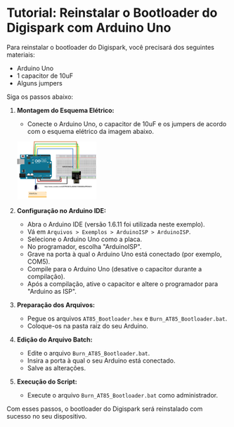 # Tutorial: Reinstalar o Bootloader do Digispark com Arduino Uno

Para reinstalar o bootloader do Digispark, você precisará dos seguintes materiais:

- Arduino Uno
- 1 capacitor de 10uF
- Alguns jumpers

Siga os passos abaixo:

1. **Montagem do Esquema Elétrico:**
   - Conecte o Arduino Uno, o capacitor de 10uF e os jumpers de acordo com o esquema elétrico da imagem abaixo.
     <p align="center">
    <img src="/images/ESQUEMA_BOOTLOADER_DIGISPARK.png" width="180" />

2. **Configuração no Arduino IDE:**
   - Abra o Arduino IDE (versão 1.6.11 foi utilizada neste exemplo).
   - Vá em `Arquivos > Exemplos > ArduinoISP > ArduinoISP`.
   - Selecione o Arduino Uno como a placa.
   - No programador, escolha "ArduinoISP".
   - Grave na porta à qual o Arduino Uno está conectado (por exemplo, COM5).
   - Compile para o Arduino Uno (desative o capacitor durante a compilação).
   - Após a compilação, ative o capacitor e altere o programador para "Arduino as ISP".

3. **Preparação dos Arquivos:**
   - Pegue os arquivos `AT85_Bootloader.hex` e `Burn_AT85_Bootloader.bat`.
   - Coloque-os na pasta raiz do seu Arduino.

4. **Edição do Arquivo Batch:**
   - Edite o arquivo `Burn_AT85_Bootloader.bat`.
   - Insira a porta à qual o seu Arduino está conectado.
   - Salve as alterações.

5. **Execução do Script:**
   - Execute o arquivo `Burn_AT85_Bootloader.bat` como administrador.

Com esses passos, o bootloader do Digispark será reinstalado com sucesso no seu dispositivo.
